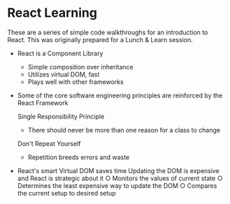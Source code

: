 # React Learning 


These are a series of simple code walkthroughs for an introduction to React.
This was originally prepared for a Lunch & Learn session.

- React is a Component Library
	- Simple composition over inheritance 
	- Utilizes virtual DOM, fast
	- Plays well with other frameworks

	
- Some of the core software engineering principles are reinforced by the React Framework

  Single Responsibility Principle 
  - There should never be more than one reason for a class to change

  Don't Repeat Yourself 
  - Repetition breeds errors and waste


- React's smart Virtual DOM saves time
	Updating the DOM is expensive and React is strategic about it
		○ Monitors the values of current state
		○ Determines the least expensive way to update the DOM
		○ Compares the current setup to desired setup 
		

